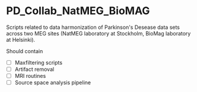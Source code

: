 # PD_Collab_NatMEG_BioMAG
Scripts related to data harmonization of Parkinson's Desease data sets across two MEG sites (NatMEG laboratory at Stockholm, BioMag laboratory at Helsinki).

Should contain
- [ ] Maxfiltering scripts
- [ ] Artifact removal
- [ ] MRI routines
- [ ] Source space analysis pipeline 

